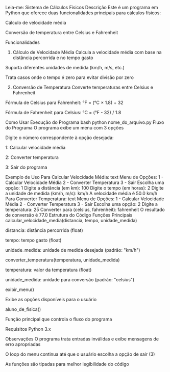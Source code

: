 Leia-me: Sistema de Cálculos Físicos
Descrição
Este é um programa em Python que oferece duas funcionalidades principais para cálculos físicos:

Cálculo de velocidade média

Conversão de temperatura entre Celsius e Fahrenheit

Funcionalidades
1. Cálculo de Velocidade Média
Calcula a velocidade média com base na distância percorrida e no tempo gasto

Suporta diferentes unidades de medida (km/h, m/s, etc.)

Trata casos onde o tempo é zero para evitar divisão por zero

2. Conversão de Temperatura
Converte temperaturas entre Celsius e Fahrenheit

Fórmula de Celsius para Fahrenheit: °F = (°C × 1.8) + 32

Fórmula de Fahrenheit para Celsius: °C = (°F - 32) / 1.8

Como Usar
Execução do Programa
bash
python nome_do_arquivo.py
Fluxo do Programa
O programa exibe um menu com 3 opções

Digite o número correspondente à opção desejada:

1: Calcular velocidade média

2: Converter temperatura

3: Sair do programa

Exemplo de Uso
Para Calcular Velocidade Média:
text
Menu de Opções:
1 - Calcular Velocidade Média
2 - Converter Temperatura
3 - Sair
Escolha uma opção: 1
Digite a distância (em km): 100
Digite o tempo (em horas): 2
Digite a unidade de medida (km/h, m/s): km/h
A velocidade média é 50.0 km/h
Para Converter Temperatura:
text
Menu de Opções:
1 - Calcular Velocidade Média
2 - Converter Temperatura
3 - Sair
Escolha uma opção: 2
Digite a temperatura: 25
Converter para (celsius, fahrenheit): fahrenheit
O resultado de conversão é 77.0
Estrutura do Código
Funções Principais
calcular_velocidade_media(distancia, tempo, unidade_medida)

distancia: distância percorrida (float)

tempo: tempo gasto (float)

unidade_medida: unidade de medida desejada (padrão: "km/h")

converter_temperatura(temperatura, unidade_medida)

temperatura: valor da temperatura (float)

unidade_medida: unidade para conversão (padrão: "celsius")

exibir_menu()

Exibe as opções disponíveis para o usuário

aluno_de_fisica()

Função principal que controla o fluxo do programa

Requisitos
Python 3.x

Observações
O programa trata entradas inválidas e exibe mensagens de erro apropriadas

O loop do menu continua até que o usuário escolha a opção de sair (3)

As funções são tipadas para melhor legibilidade do código

